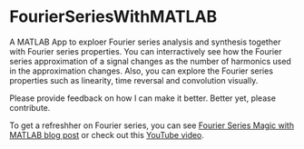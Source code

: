 # FourierSeriesWithMATLAB
A MATLAB App to exploer Fourier series analysis and synthesis together with Fourier series properties. You can interractively see how the Fourier series approximation of a signal changes as the number of harmonics used in the approximation changes. Also, you can explore the Fourier series properties such as linearity, time reversal and convolution visually. 

Please provide feedback on how I can make it better. Better yet, please contribute.

To get a refreshher on Fourier series, you can see <a href="https://angoratutor.com/fourier-series-magic-with-matlab"> Fourier Series Magic with MATLAB blog post</a> or check out this <a href="https://www.youtube.com/watch?v=L3uSisveWvw"> YouTube video</a>. 

